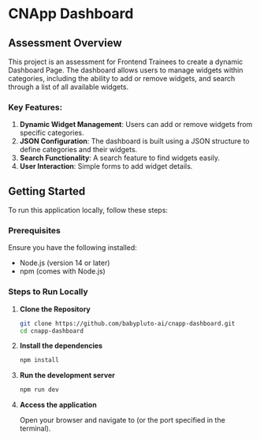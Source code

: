 # CNApp Dashboard

## Assessment Overview

This project is an assessment for Frontend Trainees to create a dynamic Dashboard Page. The dashboard allows users to manage widgets within categories, including the ability to add or remove widgets, and search through a list of all available widgets.

### Key Features:

1. **Dynamic Widget Management**: Users can add or remove widgets from specific categories.
2. **JSON Configuration**: The dashboard is built using a JSON structure to define categories and their widgets.
3. **Search Functionality**: A search feature to find widgets easily.
4. **User Interaction**: Simple forms to add widget details.

## Getting Started

To run this application locally, follow these steps:

### Prerequisites

Ensure you have the following installed:

- Node.js (version 14 or later)
- npm (comes with Node.js)

### Steps to Run Locally

1. **Clone the Repository**

   ```bash
   git clone https://github.com/babypluto-ai/cnapp-dashboard.git
   cd cnapp-dashboard
   ```

2. **Install the dependencies**

   ```bash
   npm install
   ```

3. **Run the development server**

   ```bash
   npm run dev
   ```

4. **Access the application**

   Open your browser and navigate to [](http://localhost:5173) (or the port specified in the terminal).
